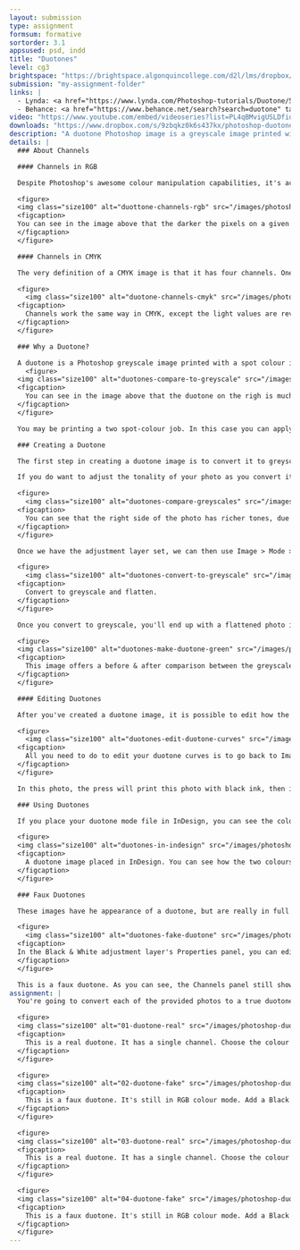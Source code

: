 ```yaml
---
layout: submission
type: assignment
formsum: formative
sortorder: 3.1
appsused: psd, indd
title: "Duotones"
level: cg3
brightspace: "https://brightspace.algonquincollege.com/d2l/lms/dropbox/user/folder_submit_files.d2l?db=162712&grpid=0&isprv=&bp=0&ou=193261"
submission: "my-assignment-folder"
links: |
  - Lynda: <a href="https://www.lynda.com/Photoshop-tutorials/Duotone/533301/582605-4.html" target="_blank" title="Lynda: Duotones">Duotones</a>
  - Behance: <a href="https://www.behance.net/search?search=duotone" target="_blank" title="Examples of Duotones">Examples of Duotones</a>
video: "https://www.youtube.com/embed/videoseries?list=PL4qBMvigUSLDfiqtRsavncYqJWoHnEjRy"
downloads: "https://www.dropbox.com/s/9zbqkz0k6s437kx/photoshop-duotones.zip?dl=1"
description: "A duotone Photoshop image is a greyscale image printed with a coloured ink rather than with black ink. You can obtain striking results with a well thought-out production strategy."
details: |
  ### About Channels

  #### Channels in RGB

  Despite Photoshop's awesome colour manipulation capabilities, it's actually colour blind. It really only understands greyscale images. An image is composed of three stacked greyscale images called channels. The lighter the grey on the Red channel, the more intense the red will be in your photo.

  <figure>
  <img class="size100" alt="duottone-channels-rgb" src="/images/photoshop-duotones/duotones-channels-rgb.jpg">
  <figcaption>
  You can see in the image above that the darker the pixels on a given channel, the *less* intense that colour is in your photo. It's like the light's are out over that part of the image.
  </figcaption>
  </figure>

  #### Channels in CMYK

  The very definition of a CMYK image is that it has four channels. One for each of Cyan, Magenta, Yellow and Black. Everything else being equal, CMYK files are larger than RGB files for that reason.

  <figure>
    <img class="size100" alt="duotone-channels-cmyk" src="/images/photoshop-duotones/duotones-channels-cmyk.jpg">
  <figcaption>
    Channels work the same way in CMYK, except the light values are reversed. The printer will lay down more ink where the channel is dark.
  </figcaption>
  </figure>

  ### Why a Duotone?

  A duotone is a Photoshop greyscale image printed with a spot colour ink. There are a few reasons to use a duotone.
    <figure>
  <img class="size100" alt="duotones-compare-to-greyscale" src="/images/photoshop-duotones/duotones-compare-to-greyscale.jpg">
  <figcaption>
    You can see in the image above that the duotone on the righ is much more interesting than the greyscale image on the left.
  </figcaption>
  </figure>

  You may be printing a two spot-colour job. In this case you can apply both of your inks to a photograph rather than just printing it in greyscale. Be aware that this may not always yield great results, depending on the ink combination you're using.

  ### Creating a Duotone

  The first step in creating a duotone image is to convert it to greyscale mode. You can simple use Image > Mode > Greyscale. This won't give you any control of the conversion process.

  If you do want to adjust the tonality of your photo as you convert it, it's better to start with a Black & White adjustment layer first.

  <figure>
    <img class="size100" alt="duotones-compare-greyscales" src="/images/photoshop-duotones/duotones-compare-greyscales.jpg">
  <figcaption>
    You can see that the right side of the photo has richer tones, due to the Red Filter black & white setting that's applied to that half of the photo. It's superior to the flatter part of the photo on the left, which is a normal greyscale conversion.
  </figcaption>
  </figure>

  Once we have the adjustment layer set, we can then use Image > Mode > Greyscale to convert the image.

  <figure>
    <img class="size100" alt="duotones-convert-to-greyscale" src="/images/photoshop-duotones/duotones-convert-to-greyscale.jpg">
  <figcaption>
    Convert to greyscale and flatten.
  </figcaption>
  </figure>

  Once you convert to greyscale, you'll end up with a flattened photo in the Layers panel. You'll also notice that there's only one Gray channel in the Channels panel.

  <figure>
  <img class="size100" alt="duotones-make-duotone-green" src="/images/photoshop-duotones/duotones-make-duotone-green.jpg">
  <figcaption>
    This image offers a before & after comparison between the greyscale and duotone mode areas.
  </figcaption>
  </figure>

  #### Editing Duotones

  After you've created a duotone image, it is possible to edit how the inks are mapped across the photo.

  <figure>
    <img class="size100" alt="duotones-edit-duotone-curves" src="/images/photoshop-duotones/duotones-edit-duotone-curves.jpg">
  <figcaption>
    All you need to do to edit your duotone curves is to go back to Image > Mode > Duotone... Click on one of the curve icons to edit it.
  </figcaption>
  </figure>

  In this photo, the press will print this photo with black ink, then it will print Pantone 349 CVC on top of the black. The distribution of inks is based on each colour's curves.

  ### Using Duotones

  If you place your duotone mode file in InDesign, you can see the colour break with the Colour Separations panel.

  <figure>
  <img class="size100" alt="duotones-in-indesign" src="/images/photoshop-duotones/duotones-in-indesign.jpg">
  <figcaption>
    A duotone image placed in InDesign. You can see how the two colours contribute to the photo from the Separations Preview panel.
  </figcaption>
  </figure>

  ### Faux Duotones

  These images have he appearance of a duotone, but are really in full colour. All you need to do is open your RGB image in Photoshop, then add Black & White adjustment layer to it.

  <figure>
    <img class="size100" alt="duotones-fake-duotone" src="/images/photoshop-duotones/duotones-fake-duotone.jpg">
  <figcaption>
  In the Black & White adjustment layer's Properties panel, you can edit the tint of the image to get the desired effect.
  </figcaption>
  </figure>

  This is a faux duotone. As you can see, the Channels panel still shows the image is in RGB. It has three channels rather than the one a duotone image would have.
assignment: |
  You're going to convert each of the provided photos to a true duotone mode. Make a faux duotone with the second version of the photo.

  <figure>
  <img class="size100" alt="01-duotone-real" src="/images/photoshop-duotones/01-duotone-real.jpg">
  <figcaption>
    This is a real duotone. It has a single channel. Choose the colour you want. Ajust the curves as you see fit.
  </figcaption>
  </figure>

  <figure>
  <img class="size100" alt="02-duotone-fake" src="/images/photoshop-duotones/02-duotone-fake.jpg">
  <figcaption>
    This is a faux duotone. It's still in RGB colour mode. Add a Black and White adjustment layer. Use the colour of your choice. Adjust the curves as you see fit.
  </figcaption>
  </figure>

  <figure>
  <img class="size100" alt="03-duotone-real" src="/images/photoshop-duotones/03-duotone-real.jpg">
  <figcaption>
    This is a real duotone. It has a single channel. Choose the colour you want.
  </figcaption>
  </figure>

  <figure>
  <img class="size100" alt="04-duotone-fake" src="/images/photoshop-duotones/04-duotone-fake.jpg">
  <figcaption>
    This is a faux duotone. It's still in RGB colour mode. Add a Black and White adjustment layer. Use the colour of your choice.
  </figcaption>
  </figure>
---
```

